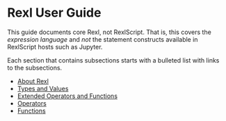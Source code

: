 # Rexl User Guide

This guide documents core Rexl, not RexlScript. That is, this covers the _expression language_ and
_not_ the statement constructs available in RexlScript hosts such as Jupyter.

Each section that contains subsections starts with a bulleted list with links to the subsections.

* [About Rexl](Sections/01-AboutRexl.md)
* [Types and Values](Sections/02-TypesAndValues.md)
* [Extended Operators and Functions](Sections/03-ExtendedOperatorsAndFunctions.md)
* [Operators](Sections/04-Operators.md)
* [Functions](Sections/05-Functions.md)
